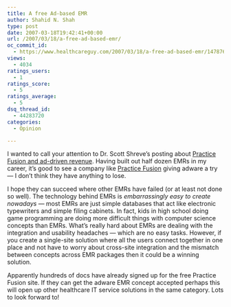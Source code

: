 ```yaml
---
title: A free Ad-based EMR
author: Shahid N. Shah
type: post
date: 2007-03-18T19:42:41+00:00
url: /2007/03/18/a-free-ad-based-emr/
oc_commit_id:
  - https://www.healthcareguy.com/2007/03/18/a-free-ad-based-emr/1478769119
views:
  - 4034
ratings_users:
  - 1
ratings_score:
  - 5
ratings_average:
  - 5
dsq_thread_id:
  - 44283720
categories:
  - Opinion

---
```

I wanted to call your attention to Dr. Scott Shreve&#8217;s posting about [Practice Fusion and ad-driven revenue][1]. Having built out half dozen EMRs in my career, it&#8217;s good to see a company like [Practice Fusion][2] giving adware a try &#8212; I don&#8217;t think they have anything to lose. 

I hope they can succeed where other EMRs have failed (or at least not done so well). The technology behind EMRs is _embarrassingly easy to create nowadays_ &#8212; most EMRs&nbsp;are just simple databases that act like electronic typewriters and simple filing cabinets. In fact, kids in high school doing game programming are doing more difficult things with computer science concepts than EMRs.&nbsp;What&#8217;s really hard about EMRs are dealing with the integration and usability headaches &#8212; which&nbsp;are no easy tasks. However, if you create a single-site solution where all the users connect together in one place and not have to worry about cross-site integration and the mismatch between concepts across EMR packages then it could be a winning solution. 

Apparently hundreds of docs have already signed up for the free Practice Fusion site. If they can get the adware EMR concept accepted perhaps this will open up other healthcare IT service solutions in the same category. Lots to look forward to!

 [1]: http://scottshreeve.blogspot.com/2007/03/adware-within-healthcare-software-free.html
 [2]: http://www.practicefusion.com/